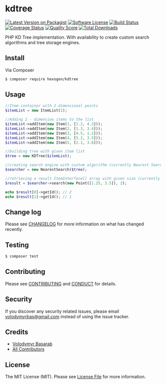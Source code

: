 # kdtree

[![Latest Version on Packagist][ico-version]][link-packagist]
[![Software License][ico-license]](LICENSE.md)
[![Build Status][ico-travis]][link-travis]
[![Coverage Status][ico-scrutinizer]][link-scrutinizer]
[![Quality Score][ico-code-quality]][link-code-quality]
[![Total Downloads][ico-downloads]][link-downloads]

PHP KD Tree implementation. With availability to create custom search algorithms and tree storage engines.

## Install

Via Composer

``` bash
$ composer require hexogen/kdtree
```

## Usage

``` php
//Item container with 2 dimensional points
$itemList = new ItemList(2);

//Adding 2 - dimension items to the list
$itemList->addItem(new Item(1, [1.2, 4.3]));
$itemList->addItem(new Item(2, [1.3, 3.4]));
$itemList->addItem(new Item(3, [4.5, 1.2]));
$itemList->addItem(new Item(4, [5.2, 3.5]));
$itemList->addItem(new Item(5, [2.1, 3.6]));

//building tree with given item list
$tree = new KDTree($itemList);

//creating search engine with custom algorithm (currently Nearest Search)
$searcher = new NearestSearch($tree);

//retrieving a result ItemInterface[] array with given size (currently 2)
$result = $searcher->search(new Point([1.25, 3.5]), 2);

echo $result[0]->getId(); // 2
echo $result[1]->getId(); // 1
```

## Change log

Please see [CHANGELOG](CHANGELOG.md) for more information on what has changed recently.

## Testing

``` bash
$ composer test
```

## Contributing

Please see [CONTRIBUTING](CONTRIBUTING.md) and [CONDUCT](CONDUCT.md) for details.

## Security

If you discover any security related issues, please email volodymyrbas@gmail.com instead of using the issue tracker.

## Credits

- [Volodymyr Basarab][link-author]
- [All Contributors][link-contributors]

## License

The MIT License (MIT). Please see [License File](LICENSE.md) for more information.

[ico-version]: https://img.shields.io/packagist/v/hexogen/kdtree.svg?style=flat-square
[ico-license]: https://img.shields.io/badge/license-MIT-brightgreen.svg?style=flat-square
[ico-travis]: https://img.shields.io/travis/hexogen/kdtree/master.svg?style=flat-square
[ico-scrutinizer]: https://img.shields.io/scrutinizer/coverage/g/hexogen/kdtree.svg?style=flat-square
[ico-code-quality]: https://img.shields.io/scrutinizer/g/hexogen/kdtree.svg?style=flat-square
[ico-downloads]: https://img.shields.io/packagist/dt/hexogen/kdtree.svg?style=flat-square

[link-packagist]: https://packagist.org/packages/hexogen/kdtree
[link-travis]: https://travis-ci.org/hexogen/kdtree
[link-scrutinizer]: https://scrutinizer-ci.com/g/hexogen/kdtree/code-structure
[link-code-quality]: https://scrutinizer-ci.com/g/hexogen/kdtree
[link-downloads]: https://packagist.org/packages/hexogen/kdtree
[link-author]: https://github.com/hexogen
[link-contributors]: ../../contributors
